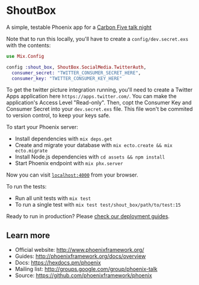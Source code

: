 # ShoutBox

A simple, testable Phoenix app for a [Carbon Five talk night](https://www.meetup.com/Hack-Night-at-Carbon-Five-LA/events/238967639/)

Note that to run this locally, you'll have to create a `config/dev.secret.exs` with the contents:

```elixir
use Mix.Config

config :shout_box, ShoutBox.SocialMedia.TwitterAuth,
  consumer_secret: "TWITTER_CONSUMER_SECRET_HERE",
  consumer_key: "TWITTER_CONSUMER_KEY_HERE"
```
To get the twitter picture integration running, you'll need to create a Twitter Apps application here `https://apps.twitter.com/`.
You can make the application's Access Level "Read-only". Then, copt the Consumer Key and Consumer Secret into your
`dev.secret.exs` file. This file won't be commited to version control, to keep your keys safe.

To start your Phoenix server:

  * Install dependencies with `mix deps.get`
  * Create and migrate your database with `mix ecto.create && mix ecto.migrate`
  * Install Node.js dependencies with `cd assets && npm install`
  * Start Phoenix endpoint with `mix phx.server`

Now you can visit [`localhost:4000`](http://localhost:4000) from your browser.

To run the tests:
  * Run all unit tests with `mix test`
  * To run a single test with `mix test test/shout_box/path/to/test:15`

Ready to run in production? Please [check our deployment guides](http://www.phoenixframework.org/docs/deployment).

## Learn more

  * Official website: http://www.phoenixframework.org/
  * Guides: http://phoenixframework.org/docs/overview
  * Docs: https://hexdocs.pm/phoenix
  * Mailing list: http://groups.google.com/group/phoenix-talk
  * Source: https://github.com/phoenixframework/phoenix
